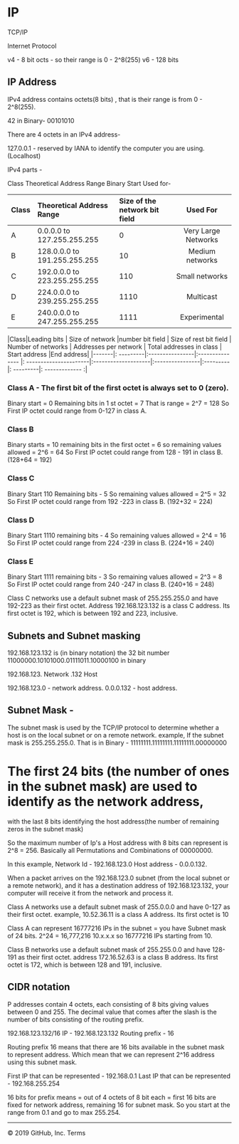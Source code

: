 # IP

TCP/IP

Internet Protocol

v4 - 8 bit octs - so their range is 0 - 2^8(255)
v6 - 128 bits


## IP Address

IPv4 address contains octets(8 bits) , that is their range is from 0 - 2^8(255).

42 in Binary- 00101010

There are 4 octets in an IPv4 address-

127.0.0.1 - reserved by IANA to identify the computer you are using.(Localhost)

IPv4 parts -

Class	Theoretical Address Range	Binary Start	Used for-

| Class         | Theoretical Address Range     |   Size of the network bit field  | Used For             |
| ------------- |:----------------------------- |:---------------------------------|:--------------------:|
|   A           | 0.0.0.0 to 127.255.255.255    |  0              | Very Large Networks  |
|   B           |128.0.0.0 to 191.255.255.255  |	10	             | Medium networks      | 
|   C           |192.0.0.0 to 223.255.255.255	  | 110             | Small networks       |
|   D           |224.0.0.0 to 239.255.255.255   | 1110            | Multicast            |
|   E           |240.0.0.0 to 247.255.255.255   | 1111            | Experimental         |



|Class|Leading bits |	Size of network |number bit field |	Size of rest bit field |	Number of networks | Addresses per network |	Total addresses in class |	Start address	|End address|
|-------|: ---------|:----------------|:--------------- |: ----------------------|:--------------------|:----------------|:---------|: ---------|: ------------- :|


### Class A - The first bit of the first octet is always set to 0 (zero).
Binary start = 0
Remaining bits in 1 st octet = 7
That is range = 2^7 = 128 
So First IP octet could range from 0-127 in class A.


### Class B
Binary starts = 10
remaining bits in the first octet = 6
so remaining values allowed = 2^6 = 64
So First IP octet could range from 128 - 191 in class B. (128+64 = 192)

### Class C
Binary Start 110
Remaining bits - 5
So remaining values allowed = 2^5 = 32
So First IP octet could range from 192 -223 in class B. (192+32 = 224)

### Class D
Binary Start 1110
remaining bits - 4
So remaining values allowed = 2^4 = 16
So First IP octet could range from 224 -239 in class B. (224+16 = 240)

### Class E
Binary Start 1111
remaining bits - 3
So remaining values allowed = 2^3 = 8
So First IP octet could range from 240 -247 in class B. (240+16 = 248)


Class C networks use a default subnet mask of 255.255.255.0 and have 192-223 as their first octet. 
Address 192.168.123.132 is a class C address. Its first octet is 192, which is between 192 and 223, inclusive.

## Subnets and Subnet masking

192.168.123.132 is (in binary notation) the 32 bit number
11000000.10101000.01111011.10000100 in binary


  192.168.123. Network .132 Host
  
  192.168.123.0 - network address. 0.0.0.132 - host address.
  
  
 ## Subnet Mask -
  The subnet mask is used by the TCP/IP protocol to determine whether a host is on the local subnet or on a remote network.
example,
If the subnet mask is 255.255.255.0. 
That is in Binary - 11111111.11111111.11111111.00000000 

# The first 24 bits (the number of ones in the subnet mask) are used to identify as the network address, 
with the last 8 bits identifying the host address(the number of remaining zeros in the subnet mask)

So the maximum number of Ip's a Host address with 8 bits can represent is 2^8 = 256. 
Basically all Permutations and Combinations of 00000000.

In this example, Network Id  - 192.168.123.0
Host address - 0.0.0.132. 

When a packet arrives on the 192.168.123.0 subnet (from the local subnet or a remote network), 
and it has a destination address of 192.168.123.132, your computer will receive it from the network and process it.


Class A networks use a default subnet mask of 255.0.0.0 and have 0-127 as their first octet.
example, 10.52.36.11 is a class A address. Its first octet is 10


Class A can represent 16777216 IPs in the subnet = you have Subnet mask of 24 bits. 2^24 = 16,777,216
10.x.x.x so 16777216 IPs starting from 10.


Class B networks use a default subnet mask of 255.255.0.0 and have 128-191 as their first octet. 
address 172.16.52.63 is a class B address. Its first octet is 172, which is between 128 and 191, inclusive.




## CIDR notation
P addresses contain 4 octets, each consisting of 8 bits giving values between 0 and 255.
The decimal value that comes after the slash is the number of bits consisting of the routing prefix. 

192.168.123.132/16
IP - 192.168.123.132
Routing prefix - 16

Routing prefix 16 means that there are 16 bits available in the subnet mask to represent address.
Which mean that we can represent 2^16 address using this subnet mask.

First IP that can be represented - 192.168.0.1 
Last IP that can be represented - 192.168.255.254  

16 bits for prefix means = out of 4 octets of 8 bit each =  first 16 bits are fixed for network address, remaining 16 for subnet mask. 
So you start at the range from 0.1 and go to max 255.254.




------------------------------------------------------------------------
© 2019 GitHub, Inc.
Terms
